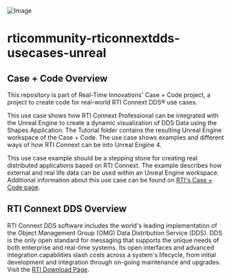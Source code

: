 ![Image](https://www.rti.com/hubfs/RTI_Oct2016/Images/rti-logounit.png) 

rticommunity-rticonnextdds-usecases-unreal
===========================================

Case + Code Overview
--------------------
This repository is part of Real-Time Innovations' Case + Code project, a project to create code for real-world RTI Connext DDS® use cases.

This use case shows how RTI Connext Professional can be integrated with the Unreal Engine to create a dynamic visualization of DDS Data using the Shapes Application. The Tutorial folder contains the resulting Unreal Engine workspace of the Case + Code. The use case shows examples and different ways of how RTI Connext can be into Unreal Engine 4.

This use case example should be a stepping stone for creating real distributed applications based on RTI Connext. The example describes how external and real life data can be used within an Unreal Engine workspace. Additional information about this use case can be found on [RTI's Case + Code page](https://www.rti.com/developers/case-code/unreal-gaming).


RTI Connext DDS Overview
------------------------
RTI Connext DDS software includes the world's leading implementation of the Object Management Group (OMG) Data Distribution Service (DDS). DDS is the only open standard for messaging that supports the unique needs of both enterprise and real-time systems. Its open interfaces and advanced integration capabilities slash costs across a system's lifecycle, from initial development and integration through on-going maintenance and upgrades. Visit the [RTI Download Page](https://www.rti.com/downloads).


